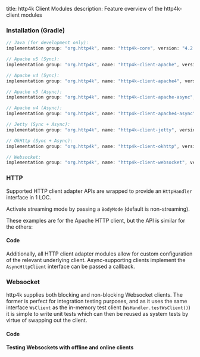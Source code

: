 title: http4k Client Modules
description: Feature overview of the http4k-client modules

### Installation (Gradle)

```groovy
// Java (for development only):
implementation group: "org.http4k", name: "http4k-core", version: "4.2.0.0"

// Apache v5 (Sync): 
implementation group: "org.http4k", name: "http4k-client-apache", version: "4.2.0.0"

// Apache v4 (Sync): 
implementation group: "org.http4k", name: "http4k-client-apache4", version: "4.2.0.0"

// Apache v5 (Async): 
implementation group: "org.http4k", name: "http4k-client-apache-async", version: "4.2.0.0"

// Apache v4 (Async): 
implementation group: "org.http4k", name: "http4k-client-apache4-async", version: "4.2.0.0"

// Jetty (Sync + Async): 
implementation group: "org.http4k", name: "http4k-client-jetty", version: "4.2.0.0"

// OkHttp (Sync + Async): 
implementation group: "org.http4k", name: "http4k-client-okhttp", version: "4.2.0.0"

// Websocket: 
implementation group: "org.http4k", name: "http4k-client-websocket", version: "4.2.0.0"
```

### HTTP
Supported HTTP client adapter APIs are wrapped to provide an `HttpHandler` interface in 1 LOC.

Activate streaming mode by passing a `BodyMode` (default is non-streaming).

These examples are for the Apache HTTP client, but the API is similar for the others:

#### Code [<img class="octocat"/>](https://github.com/http4k/http4k/blob/master/src/docs/guide/modules/clients/example_http.kt)

<script src="https://gist-it.appspot.com/https://github.com/http4k/http4k/blob/master/src/docs/guide/modules/clients/example_http.kt"></script>

Additionally, all HTTP client adapter modules allow for custom configuration of the relevant underlying client. Async-supporting clients implement the `AsyncHttpClient` interface can be passed a callback.

### Websocket
http4k supplies both blocking and non-blocking Websocket clients. The former is perfect for integration testing purposes, and as it uses the same interface `WsClient` as the in-memory test client (`WsHandler.testWsClient()`) it is simple to write unit tests which can then be reused as system tests by virtue of swapping out the client.

#### Code [<img class="octocat"/>](https://github.com/http4k/http4k/blob/master/src/docs/guide/modules/clients/example_websocket.kt)

<script src="https://gist-it.appspot.com/https://github.com/http4k/http4k/blob/master/src/docs/guide/modules/clients/example_websocket.kt"></script>

#### Testing Websockets with offline and online clients [<img class="octocat"/>](https://github.com/http4k/http4k/blob/master/src/docs/guide/modules/clients/TestingWebsockets.kt)

<script src="https://gist-it.appspot.com/https://github.com/http4k/http4k/blob/master/src/docs/guide/modules/clients/TestingWebsockets.kt"></script>
